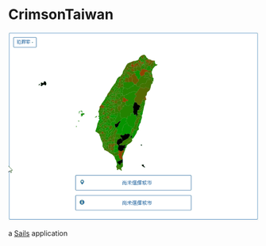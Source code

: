 # CrimsonTaiwan

![Alt text](/assets/images/Animation1.gif?raw=true "Optional Title")

a [Sails](http://sailsjs.org) application
